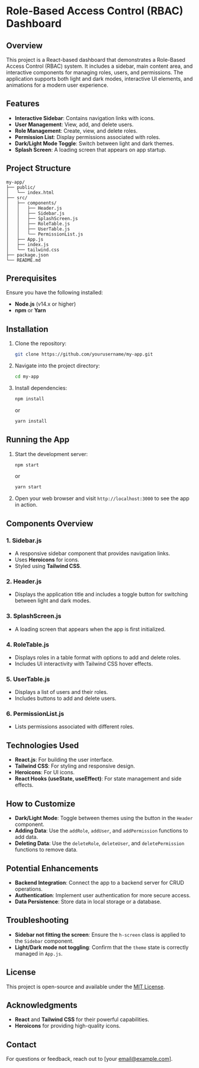 # Role-Based Access Control (RBAC) Dashboard

## Overview

This project is a React-based dashboard that demonstrates a Role-Based Access Control (RBAC) system. It includes a sidebar, main content area, and interactive components for managing roles, users, and permissions. The application supports both light and dark modes, interactive UI elements, and animations for a modern user experience.

## Features
- **Interactive Sidebar**: Contains navigation links with icons.
- **User Management**: View, add, and delete users.
- **Role Management**: Create, view, and delete roles.
- **Permission List**: Display permissions associated with roles.
- **Dark/Light Mode Toggle**: Switch between light and dark themes.
- **Splash Screen**: A loading screen that appears on app startup.

## Project Structure

```
my-app/
├── public/
│   └── index.html
├── src/
│   ├── components/
│   │   ├── Header.js
│   │   ├── Sidebar.js
│   │   ├── SplashScreen.js
│   │   ├── RoleTable.js
│   │   ├── UserTable.js
│   │   └── PermissionList.js
│   ├── App.js
│   ├── index.js
│   └── tailwind.css
├── package.json
└── README.md
```

## Prerequisites
Ensure you have the following installed:
- **Node.js** (v14.x or higher)
- **npm** or **Yarn**

## Installation

1. Clone the repository:
   ```bash
   git clone https://github.com/yourusername/my-app.git
   ```

2. Navigate into the project directory:
   ```bash
   cd my-app
   ```

3. Install dependencies:
   ```bash
   npm install
   ```
   or
   ```bash
   yarn install
   ```

## Running the App

1. Start the development server:
   ```bash
   npm start
   ```
   or
   ```bash
   yarn start
   ```

2. Open your web browser and visit `http://localhost:3000` to see the app in action.

## Components Overview

### 1. **Sidebar.js**
- A responsive sidebar component that provides navigation links.
- Uses **Heroicons** for icons.
- Styled using **Tailwind CSS**.

### 2. **Header.js**
- Displays the application title and includes a toggle button for switching between light and dark modes.

### 3. **SplashScreen.js**
- A loading screen that appears when the app is first initialized.

### 4. **RoleTable.js**
- Displays roles in a table format with options to add and delete roles.
- Includes UI interactivity with Tailwind CSS hover effects.

### 5. **UserTable.js**
- Displays a list of users and their roles.
- Includes buttons to add and delete users.

### 6. **PermissionList.js**
- Lists permissions associated with different roles.

## Technologies Used
- **React.js**: For building the user interface.
- **Tailwind CSS**: For styling and responsive design.
- **Heroicons**: For UI icons.
- **React Hooks (useState, useEffect)**: For state management and side effects.

## How to Customize
- **Dark/Light Mode**: Toggle between themes using the button in the `Header` component.
- **Adding Data**: Use the `addRole`, `addUser`, and `addPermission` functions to add data.
- **Deleting Data**: Use the `deleteRole`, `deleteUser`, and `deletePermission` functions to remove data.

## Potential Enhancements
- **Backend Integration**: Connect the app to a backend server for CRUD operations.
- **Authentication**: Implement user authentication for more secure access.
- **Data Persistence**: Store data in local storage or a database.

## Troubleshooting
- **Sidebar not fitting the screen**: Ensure the `h-screen` class is applied to the `Sidebar` component.
- **Light/Dark mode not toggling**: Confirm that the `theme` state is correctly managed in `App.js`.

## License
This project is open-source and available under the [MIT License](https://opensource.org/licenses/MIT).

## Acknowledgments
- **React** and **Tailwind CSS** for their powerful capabilities.
- **Heroicons** for providing high-quality icons.

## Contact
For questions or feedback, reach out to [your email@example.com].

